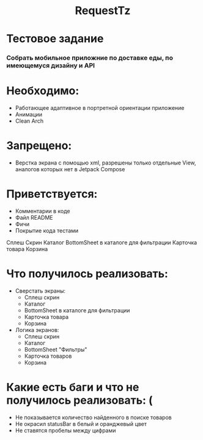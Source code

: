 <h1 align="center">RequestTz</h1>
<h1 align="start">Тестовое задание</h1>
<h3 align="start">Собрать мобильное приложние по доставке еды, по имеющемуся дизайну и API </h3>
<h1 align="start">Необходимо:</h1>
<ul>
  <li>Работающее адаптивное в портретной ориентации приложение</li>
  <li>Анимации</li>
  <li>Clean Arch</li>
</ul>
<h1 align="start">Запрещено:</h1>
<ul>
  <li>Верстка экрана с помощью xml, разрешены только отдельные View, аналогов которых нет в Jetpack Compose</li>
</ul>
<h1 align="start">Приветствуется:</h1>
<ul>
  <li>Комментарии в коде</li>
  <li>Файл README</li>
  <li>Фичи</li>
  <li>Покрытие кода тестами</li>
</ul>

Сплеш Скрин
Каталог
BottomSheet в каталоге для фильтрации
Карточка товара
Корзина


<h1>Что получилось реализовать:</h1>
<ul>
  <li>Сверстать экраны:
    <ul>
      <li>Сплеш скрин</li>
      <li>Каталог</li>
      <li>BottomSheet в каталоге для фильтрации</li>
      <li>Карточка товара</li>
      <li>Корзина</li>
    </ul>
  </li>
  <li>Логика экранов:
    <ul> 
      <li>Сплеш скрин</li>
      <li>Каталог</li>
      <li>BottomSheet "Фильтры"</li>
      <li>Карточка товаров</li>
      <li>Корзина</li>
    </ul>
  </li>
</ul>
<h1>Какие есть баги и что не получилось реализовать: (</h1>
<ul>
  <li>Не показывается количество найденного в поиске товаров</li>
  <li>Не окрасил statusBar в белый и оранджевый цвет</li>
  <li>Не ставятся пробелы между цифрами</li>
</ul>
